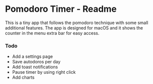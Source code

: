 # Pomodoro Timer - Readme

This is a tiny app that follows the pomodoro technique with some small additional features. The app is designed for macOS and it shows the counter in the menu extra bar for easy access.

### Todo

- Add a settings page
- Save autodoros per day
- Add toast notifications
- Pause timer by using right click
- Add charts 

